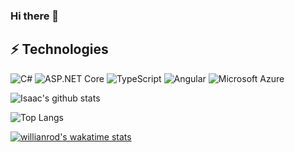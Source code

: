 ### Hi there 👋

## ⚡ Technologies

![C#](https://img.shields.io/badge/.NET-612078?style=flat-square&logo=.net)
![ASP.NET Core](https://img.shields.io/badge/asp.net%20core-8045C5?style=flat-square&logo=visual%20studio)
![TypeScript](https://img.shields.io/badge/-TypeScript-007ACC?style=flat-square&logo=typescript)
![Angular](https://img.shields.io/badge/Angular-DD0031?style=flat-square&logo=angular)
![Microsoft Azure](https://img.shields.io/badge/Azure-232F7E?style=flat-square&logo=microsoft-azure)

![Isaac's github stats](https://github-readme-stats.vercel.app/api/?username=isaacOjeda&theme=dracula&show_icons=true)

![Top Langs](https://github-readme-stats.vercel.app/api/top-langs/?username=isaacOjeda&hide=TeX&layout=compact&theme=dracula)

[![willianrod's wakatime stats](https://github-readme-stats.vercel.app/api/wakatime?username=isaacOjeda&layout=compact&theme=dracula)](https://github.com/anuraghazra/github-readme-stats)

<!--
**isaacOjeda/isaacOjeda** is a ✨ _special_ ✨ repository because its `README.md` (this file) appears on your GitHub profile.

Here are some ideas to get you started:

- 🔭 I’m currently working on ...
- 🌱 I’m currently learning ...
- 👯 I’m looking to collaborate on ...
- 🤔 I’m looking for help with ...
- 💬 Ask me about ...
- 📫 How to reach me: ...
- 😄 Pronouns: ...
- ⚡ Fun fact: ...
-->
